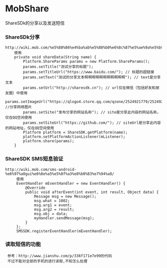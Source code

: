 # MobShare
ShareSDk的分享以及发送短信

### ShareSDk分享
    http://wiki.mob.com/%e5%88%86%e4%ba%ab%e5%88%b0%e6%8c%87%e5%ae%9a%e5%b9%b3%e5%8f%b0/
        使用
        private void shareData(String name) {
            Platform.ShareParams params = new Platform.ShareParams();
            params.setTitle("测试分享的标题");
            params.setTitleUrl("https://www.baidu.com/"); // 标题的超链接
            params.setText("测试的分享文本啊啊啊啊啊啊啊啊啊啊啊"); // text是分享文本
            params.setUrl("http://sharesdk.cn"); // url仅在微信（包括好友和朋友圈）中使用
            params.setImageUrl("https://qlogo4.store.qq.com/qzone/2524921779/2524921779/100"); //分享网络图片
            params.setSite("发布分享的网站名称"); // site是分享此内容的网站名称，仅在QQ空间使用
            params.setSiteUrl("https://github.com/"); // siteUrl是分享此内容的网站地址，仅在QQ空间使用
            Platform platform = ShareSDK.getPlatform(name);
            platform.setPlatformActionListener(mListener);
            platform.share(params);
        }

### ShareSDK SMS短息验证
    http://wiki.mob.com/sms-android-%e6%97%a0gui%e6%8e%a5%e5%8f%a3%e8%b0%83%e7%94%a8/
         使用
         EventHandler mEventHandler = new EventHandler() {
             @Override
             public void afterEvent(int event, int result, Object data) {
                 Message msg = new Message();
                 msg.what = 1002;
                 msg.arg1 = event;
                 msg.arg2 = result;
                 msg.obj = data;
                 myHandler.sendMessage(msg);
             }
         };
         SMSSDK.registerEventHandler(mEventHandler);

###  读取短信的功能
     参考：http://www.jianshu.com/p/336f171e7e99的代码
     不过不能对全部的手机的进行读取,不知怎么处理